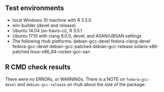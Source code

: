 ## Test environments
* local Windows 10 machine with R 3.5.0
* win-builder (devel and release)
* Ubuntu 14.04 (on travis-ci), R 3.5.1
* Ubuntu 17.10 with clang 6.0.0, devel, and ASAN/UBSAN settings
* The following rhub platforms:
  debian-gcc-devel
  fedora-clang-devel
  fedora-gcc-devel
  debian-gcc-patched
  debian-gcc-release
  solaris-x86-patched
  linux-x86_64-rocker-gcc-san

## R CMD check results
There were no ERRORs, or WARNINGs. There is a NOTE on `fedora-gcc-devel` and
`debian-gcc-release` on rhub about the size of the package.
